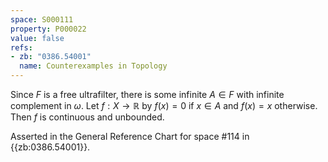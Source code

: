 ```yaml
---
space: S000111
property: P000022
value: false
refs:
- zb: "0386.54001"
  name: Counterexamples in Topology
---
```


Since $F$ is a free ultrafilter, there is some infinite $A \in F$ with infinite complement in $\omega$. Let $f: X \rightarrow \mathbb{R}$ by $f(x)=0$ if $x \in A$ and $f(x)=x$ otherwise. Then $f$ is continuous and unbounded.

Asserted in the General Reference Chart for space #114 in
{{zb:0386.54001}}.
